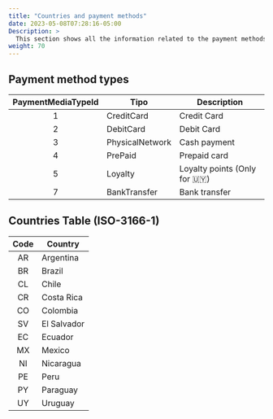 ```yaml
---
title: "Countries and payment methods"
date: 2023-05-08T07:28:16-05:00
Description: >
  This section shows all the information related to the payment methods for the different countries.
weight: 70
---
```


## Payment method types

| PaymentMediaTypeId | Tipo | Description
|:-:|---------|----------
| 1 | CreditCard | Credit Card
| 2 | DebitCard | Debit Card
| 3 | PhysicalNetwork | Cash payment |
| 4 | PrePaid | Prepaid card |
| 5 | Loyalty | Loyalty points (Only for 🇺🇾) |
| 7 | BankTransfer | Bank transfer |

## Countries Table (ISO-3166-1)

| Code | Country |
|:--:|----------|
| AR | Argentina |
| BR | Brazil |
| CL | Chile |
| CR | Costa Rica |
| CO | Colombia |
| SV | El Salvador |
| EC | Ecuador |
| MX | Mexico |
| NI | Nicaragua |
| PE | Peru |
| PY | Paraguay |
| UY | Uruguay |